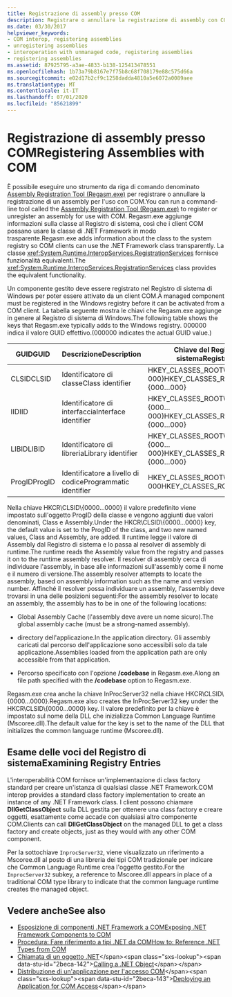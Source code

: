 ```yaml
---
title: Registrazione di assembly presso COM
description: Registrare o annullare la registrazione di assembly con COM usando lo strumento di registrazione degli assembly (Regasm.exe), che aggiunge informazioni sulla classe al registro di sistema.
ms.date: 03/30/2017
helpviewer_keywords:
- COM interop, registering assemblies
- unregistering assemblies
- interoperation with unmanaged code, registering assemblies
- registering assemblies
ms.assetid: 87925795-a3ae-4833-b138-125413478551
ms.openlocfilehash: 1b73a79b8167e7f75b8c68f708179e88c575d66a
ms.sourcegitcommit: e02d17b2cf9c1258dadda4810a5e6072a0089aee
ms.translationtype: MT
ms.contentlocale: it-IT
ms.lasthandoff: 07/01/2020
ms.locfileid: "85621899"
---
```

# <a name="registering-assemblies-with-com"></a><span data-ttu-id="2beca-103">Registrazione di assembly presso COM</span><span class="sxs-lookup"><span data-stu-id="2beca-103">Registering Assemblies with COM</span></span>
<span data-ttu-id="2beca-104">È possibile eseguire uno strumento da riga di comando denominato [Assembly Registration Tool (Regasm.exe)](../tools/regasm-exe-assembly-registration-tool.md) per registrare o annullare la registrazione di un assembly per l'uso con COM.</span><span class="sxs-lookup"><span data-stu-id="2beca-104">You can run a command-line tool called the [Assembly Registration Tool (Regasm.exe)](../tools/regasm-exe-assembly-registration-tool.md) to register or unregister an assembly for use with COM.</span></span> <span data-ttu-id="2beca-105">Regasm.exe aggiunge informazioni sulla classe al Registro di sistema, così che i client COM possano usare la classe di .NET Framework in modo trasparente.</span><span class="sxs-lookup"><span data-stu-id="2beca-105">Regasm.exe adds information about the class to the system registry so COM clients can use the .NET Framework class transparently.</span></span> <span data-ttu-id="2beca-106">La classe <xref:System.Runtime.InteropServices.RegistrationServices> fornisce funzionalità equivalenti.</span><span class="sxs-lookup"><span data-stu-id="2beca-106">The <xref:System.Runtime.InteropServices.RegistrationServices> class provides the equivalent functionality.</span></span>  
  
 <span data-ttu-id="2beca-107">Un componente gestito deve essere registrato nel Registro di sistema di Windows per poter essere attivato da un client COM.</span><span class="sxs-lookup"><span data-stu-id="2beca-107">A managed component must be registered in the Windows registry before it can be activated from a COM client.</span></span> <span data-ttu-id="2beca-108">La tabella seguente mostra le chiavi che Regasm.exe aggiunge in genere al Registro di sistema di Windows.</span><span class="sxs-lookup"><span data-stu-id="2beca-108">The following table shows the keys that Regasm.exe typically adds to the Windows registry.</span></span> <span data-ttu-id="2beca-109">000000 indica il valore GUID effettivo.</span><span class="sxs-lookup"><span data-stu-id="2beca-109">(000000 indicates the actual GUID value.)</span></span>  
  
|<span data-ttu-id="2beca-110">GUID</span><span class="sxs-lookup"><span data-stu-id="2beca-110">GUID</span></span>|<span data-ttu-id="2beca-111">Descrizione</span><span class="sxs-lookup"><span data-stu-id="2beca-111">Description</span></span>|<span data-ttu-id="2beca-112">Chiave del Registro di sistema</span><span class="sxs-lookup"><span data-stu-id="2beca-112">Registry key</span></span>|  
|----------|-----------------|------------------|  
|<span data-ttu-id="2beca-113">CLSID</span><span class="sxs-lookup"><span data-stu-id="2beca-113">CLSID</span></span>|<span data-ttu-id="2beca-114">Identificatore di classe</span><span class="sxs-lookup"><span data-stu-id="2beca-114">Class identifier</span></span>|<span data-ttu-id="2beca-115">HKEY_CLASSES_ROOT\CLSID\\{000…000}</span><span class="sxs-lookup"><span data-stu-id="2beca-115">HKEY_CLASSES_ROOT\CLSID\\{000…000}</span></span>|  
|<span data-ttu-id="2beca-116">IID</span><span class="sxs-lookup"><span data-stu-id="2beca-116">IID</span></span>|<span data-ttu-id="2beca-117">Identificatore di interfaccia</span><span class="sxs-lookup"><span data-stu-id="2beca-117">Interface identifier</span></span>|<span data-ttu-id="2beca-118">HKEY_CLASSES_ROOT\Interface\\{000…000}</span><span class="sxs-lookup"><span data-stu-id="2beca-118">HKEY_CLASSES_ROOT\Interface\\{000…000}</span></span>|  
|<span data-ttu-id="2beca-119">LIBID</span><span class="sxs-lookup"><span data-stu-id="2beca-119">LIBID</span></span>|<span data-ttu-id="2beca-120">Identificatore di libreria</span><span class="sxs-lookup"><span data-stu-id="2beca-120">Library identifier</span></span>|<span data-ttu-id="2beca-121">HKEY_CLASSES_ROOT\TypeLib\\{000…000}</span><span class="sxs-lookup"><span data-stu-id="2beca-121">HKEY_CLASSES_ROOT\TypeLib\\{000…000}</span></span>|  
|<span data-ttu-id="2beca-122">ProgID</span><span class="sxs-lookup"><span data-stu-id="2beca-122">ProgID</span></span>|<span data-ttu-id="2beca-123">Identificatore a livello di codice</span><span class="sxs-lookup"><span data-stu-id="2beca-123">Programmatic identifier</span></span>|<span data-ttu-id="2beca-124">HKEY_CLASSES_ROOT\000…000</span><span class="sxs-lookup"><span data-stu-id="2beca-124">HKEY_CLASSES_ROOT\000…000</span></span>|  
  
 <span data-ttu-id="2beca-125">Nella chiave HKCR\CLSID\\{0000…0000} il valore predefinito viene impostato sull'oggetto ProgID della classe e vengono aggiunti due valori denominati, Class e Assembly.</span><span class="sxs-lookup"><span data-stu-id="2beca-125">Under the HKCR\CLSID\\{0000…0000} key, the default value is set to the ProgID of the class, and two new named values, Class and Assembly, are added.</span></span> <span data-ttu-id="2beca-126">Il runtime legge il valore di Assembly dal Registro di sistema e lo passa al resolver di assembly di runtime.</span><span class="sxs-lookup"><span data-stu-id="2beca-126">The runtime reads the Assembly value from the registry and passes it on to the runtime assembly resolver.</span></span> <span data-ttu-id="2beca-127">Il resolver di assembly cerca di individuare l'assembly, in base alle informazioni sull'assembly come il nome e il numero di versione.</span><span class="sxs-lookup"><span data-stu-id="2beca-127">The assembly resolver attempts to locate the assembly, based on assembly information such as the name and version number.</span></span> <span data-ttu-id="2beca-128">Affinché il resolver possa individuare un assembly, l'assembly deve trovarsi in una delle posizioni seguenti:</span><span class="sxs-lookup"><span data-stu-id="2beca-128">For the assembly resolver to locate an assembly, the assembly has to be in one of the following locations:</span></span>  
  
- <span data-ttu-id="2beca-129">Global Assembly Cache (l'assembly deve avere un nome sicuro).</span><span class="sxs-lookup"><span data-stu-id="2beca-129">The global assembly cache (must be a strong-named assembly).</span></span>  
  
- <span data-ttu-id="2beca-130">directory dell'applicazione.</span><span class="sxs-lookup"><span data-stu-id="2beca-130">In the application directory.</span></span> <span data-ttu-id="2beca-131">Gli assembly caricati dal percorso dell'applicazione sono accessibili solo da tale applicazione.</span><span class="sxs-lookup"><span data-stu-id="2beca-131">Assemblies loaded from the application path are only accessible from that application.</span></span>  
  
- <span data-ttu-id="2beca-132">Percorso specificato con l'opzione **/codebase** in Regasm.exe.</span><span class="sxs-lookup"><span data-stu-id="2beca-132">Along an file path specified with the **/codebase** option to Regasm.exe.</span></span>  
  
 <span data-ttu-id="2beca-133">Regasm.exe crea anche la chiave InProcServer32 nella chiave HKCR\CLSID\\{0000…0000}.</span><span class="sxs-lookup"><span data-stu-id="2beca-133">Regasm.exe also creates the InProcServer32 key under the HKCR\CLSID\\{0000…0000} key.</span></span> <span data-ttu-id="2beca-134">Il valore predefinito per la chiave è impostato sul nome della DLL che inizializza Common Language Runtime (Mscoree.dll).</span><span class="sxs-lookup"><span data-stu-id="2beca-134">The default value for the key is set to the name of the DLL that initializes the common language runtime (Mscoree.dll).</span></span>  
  
## <a name="examining-registry-entries"></a><span data-ttu-id="2beca-135">Esame delle voci del Registro di sistema</span><span class="sxs-lookup"><span data-stu-id="2beca-135">Examining Registry Entries</span></span>  
 <span data-ttu-id="2beca-136">L'interoperabilità COM fornisce un'implementazione di class factory standard per creare un'istanza di qualsiasi classe .NET Framework.</span><span class="sxs-lookup"><span data-stu-id="2beca-136">COM interop provides a standard class factory implementation to create an instance of any .NET Framework class.</span></span> <span data-ttu-id="2beca-137">I client possono chiamare **DllGetClassObject** sulla DLL gestita per ottenere una class factory e creare oggetti, esattamente come accade con qualsiasi altro componente COM.</span><span class="sxs-lookup"><span data-stu-id="2beca-137">Clients can call **DllGetClassObject** on the managed DLL to get a class factory and create objects, just as they would with any other COM component.</span></span>  
  
 <span data-ttu-id="2beca-138">Per la sottochiave `InprocServer32`, viene visualizzato un riferimento a Mscoree.dll al posto di una libreria dei tipi COM tradizionale per indicare che Common Language Runtime crea l'oggetto gestito.</span><span class="sxs-lookup"><span data-stu-id="2beca-138">For the `InprocServer32` subkey, a reference to Mscoree.dll appears in place of a traditional COM type library to indicate that the common language runtime creates the managed object.</span></span>  
  
## <a name="see-also"></a><span data-ttu-id="2beca-139">Vedere anche</span><span class="sxs-lookup"><span data-stu-id="2beca-139">See also</span></span>

- [<span data-ttu-id="2beca-140">Esposizione di componenti .NET Framework a COM</span><span class="sxs-lookup"><span data-stu-id="2beca-140">Exposing .NET Framework Components to COM</span></span>](exposing-dotnet-components-to-com.md)
- [<span data-ttu-id="2beca-141">Procedura: Fare riferimento a tipi .NET da COM</span><span class="sxs-lookup"><span data-stu-id="2beca-141">How to: Reference .NET Types from COM</span></span>](how-to-reference-net-types-from-com.md)
- <span data-ttu-id="2beca-142">[Chiamata di un oggetto .NET](https://docs.microsoft.com/previous-versions/dotnet/netframework-4.0/8hw8h46b(v=vs.100))</span><span class="sxs-lookup"><span data-stu-id="2beca-142">[Calling a .NET Object](https://docs.microsoft.com/previous-versions/dotnet/netframework-4.0/8hw8h46b(v=vs.100))</span></span>
- <span data-ttu-id="2beca-143">[Distribuzione di un'applicazione per l'accesso COM](https://docs.microsoft.com/previous-versions/dotnet/netframework-4.0/c2850st8(v=vs.100))</span><span class="sxs-lookup"><span data-stu-id="2beca-143">[Deploying an Application for COM Access](https://docs.microsoft.com/previous-versions/dotnet/netframework-4.0/c2850st8(v=vs.100))</span></span>
